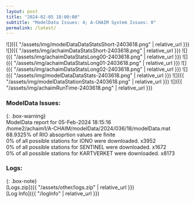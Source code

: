 ```yaml
---
layout: post
title: "2024-02-05 18:00:00"
subtitle: "ModelData Issues: 4; A-CHAIM System Issues: 0"
permalink: /latest/
---
```


![]({{ "/assets/img/modelDataDataStatsShort-2403618.png" | relative_url }})
![]({{ "/assets/img/achaimDataStatsShort-2403618.png" | relative_url }})
![]({{ "/assets/img/achaimDataStatsLong00-2403618.png" | relative_url }})
![]({{ "/assets/img/achaimDataStatsLong01-2403618.png" | relative_url }})
![]({{ "/assets/img/achaimDataStatsLong02-2403618.png" | relative_url }})
![]({{ "/assets/img/modelDataDataStats-2403618.png" | relative_url }})
![]({{ "/assets/img/modelDataStationStats-2403618.png" | relative_url }})
![]({{ "/assets/img/achaimRunTime-2403618.png" | relative_url }})


### ModelData Issues:  
  
{: .box-warning}  
 ModelData report for 05-Feb-2024 18:15:16   
 /home2/achaim1/A-CHAIM/modelData/2024/036/18/modelData.mat   
 68.9325% of RIO absoprtion values are finite   
 0% of all possible stations for IONO were downloaded. x3952   
 0% of all possible stations for SENTINEL were downloaded. x1672   
 0% of all possible stations for KARTVERKET were downloaded. x8173   
  


### Logs:  
  
{: .box-note}  
[Logs.zip]({{ "/assets/other/logs.zip" | relative_url }})  
[Log Info]({{ "/logInfo" | relative_url }})  
